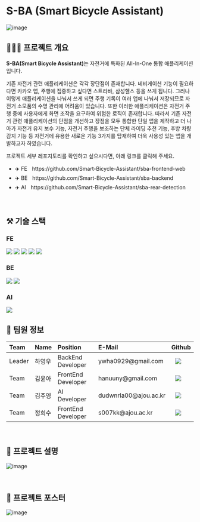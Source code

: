 # S-BA (Smart Bicycle Assistant)


![image](https://github.com/Smart-Bicycle-Assistant/sba-frontend-web/assets/86648265/439df8da-7b4c-40e5-8ea8-392d80e3cfa6)

## 👩🏻‍💻 프로젝트 개요
<b>S-BA(Smart Bicycle Assistant)</b>는 자전거에 특화된 All-In-One 통합 애플리케이션입니다. 

기존 자전거 관련 애플리케이션은 각각 장단점이 존재합니다. 네비게이션 기능이 필요하다면 카카오 맵, 주행에 집중하고 싶다면 스트라바, 삼성헬스 등을 쓰게 됩니다. 그러나 이렇게 애플리케이션을 나눠서 쓰게 되면 주행 기록이 여러 앱에 나눠서 저장되므로 자전거 소모품의 수명 관리에 어려움이 있습니다. 또한 이러한 애플리케이션은 자전거 주행 중에 사용자에게 화면 조작을 요구하여 위험한 로직이 존재합니다. 따라서 기존 자전거 관련 애플리케이션의 단점을 개선하고 장점을 모두 통합한 단일 앱을 제작하고 더 나아가 자전거 유지 보수 기능, 자전거 주행을 보조하는 단체 라이딩 추천 기능, 후방 차량 감지 기능 등 자전거에 유용한 새로운 기능 3가지를 탑재하여 더욱 사용성 있는 앱을 개발하고자 하였습니다.

프로젝트 세부 레포지토리를 확인하고 싶으시다면, 아래 링크를 클릭해 주세요.
- ✈️ FEㅤhttps://github.com/Smart-Bicycle-Assistant/sba-frontend-web
- ✈️ BEㅤhttps://github.com/Smart-Bicycle-Assistant/sba-backend
- ✈️ AIㅤhttps://github.com/Smart-Bicycle-Assistant/sba-rear-detection

<br/>

## ⚒️ 기술 스택
### FE
<img src="https://img.shields.io/badge/react-61DAFB?style=for-the-badge&logo=react&logoColor=white"/> <img src="https://img.shields.io/badge/react native-61DAFB?style=for-the-badge&logo=react&logoColor=white"/> <img src="https://img.shields.io/badge/TypeScript-3178C6?style=for-the-badge&logo=TypeScript&logoColor=white"/> <img src="https://img.shields.io/badge/zustand-764ABC?style=for-the-badge&logo=redux&logoColor=white"/> <img src="https://img.shields.io/badge/tailwindcss-06B6D4?style=for-the-badge&logo=tailwindcss&logoColor=white"/>
### BE
<img src="https://img.shields.io/badge/springboot-6DB33F?style=for-the-badge&logo=springboot&logoColor=white"/> <img src="https://img.shields.io/badge/mysql-4479A1?style=for-the-badge&logo=mysql&logoColor=white"/> 
### AI
<img src="https://img.shields.io/badge/tensorflow lite-FF6F00?style=for-the-badge&logo=tensorflow&logoColor=white"/>
 
<br />

## 📁 팀원 정보

 <table align="justify">
<thead>
<tr>
<th style="text-align:left">Team</th>
<th style="text-align:left">Name</th>
<th style="text-align:left">Position</th>
<th style="text-align:left">E-Mail</th>
<th style="text-align:left">Github</th>
</tr> 
</thead>
<tbody>
<tr>
<td style="text-align:left">Leader</td>
<td style="text-align:left">하영우</td>
<td style="text-align:left">BackEnd Developer</td>
<td style="text-align:left">ywha0929@gmail.com</td>
<td style="text-align:left"><a href="https://github.com/ywha0929">
<img src="http://img.shields.io/badge/ywha0929-655ced?style=social&logo=github" style="height : auto; margin-left : 10px; margin-right : 10px;"/>
</a></td> 
</tr>
     <tr>
<td style="text-align:left">Team</td>
<td style="text-align:left">김윤아</td>
<td style="text-align:left">FrontEnd Developer</td>
<td style="text-align:left">hanuuny@gmail.com</td>
<td style="text-align:left"><a href="https://github.com/anttiey">
<img src="http://img.shields.io/badge/hanuuny-655ced?style=social&logo=github&color=informational" style="height : auto; margin-left : 10px; margin-right : 10px;"/>
</a></td>
</tr>
<tr>
<td style="text-align:left">Team</td>
<td style="text-align:left">김주영</td>
<td style="text-align:left">AI Developer</td>
<td style="text-align:left">dudwnrla00@ajou.ac.kr</td>
<td style="text-align:left"><a href="https://github.com/kimjuyoung00">
<img src="http://img.shields.io/badge/kimjuyoung00-655ced?style=social&logo=github&color=informational" style="height : auto; margin-left : 10px; margin-right : 10px;"/>
</a></td>
</tr>
 <tr>
<td style="text-align:left">Team</td>
<td style="text-align:left">정희수</td>
<td style="text-align:left">FrontEnd Developer</td>
<td style="text-align:left">s007kk@ajou.ac.kr</td>
<td style="text-align:left"><a href="https://github.com/heeeeee0129">
<img src="http://img.shields.io/badge/heeeeee0129-655ced?style=social&logo=github&color=informational" style="height : auto; margin-left : 10px; margin-right : 10px;"/>
</a></td>
</tr>
</tbody>
</table>

<br />

## 🔎 프로젝트 설명

![image](https://github.com/Smart-Bicycle-Assistant/.github/assets/86648265/84c76560-9e42-4ede-a217-21c413a2ef5b)

<br/>


## 🔎 프로젝트 포스터
![image](https://github.com/Smart-Bicycle-Assistant/.github/assets/86648265/cb9f86ad-3123-46d0-a8ac-09c788926548)


<br/>





